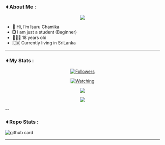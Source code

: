 ### ➧About Me :

<p align="center">
  <img src="https://i.ibb.co/3mh3kx7/MrIsuru.jpg" />
</p>

- 👋 Hi, I’m Isuru Chamika
- ❎ I am just a student (Beginner)
- 👨🏻‍🦱 18 years old
- 🇱🇰 Currently living in SriLanka

---

### ➧My Stats :
<p align="center"><a href="https://github.com/MrIsuru/followers"><img title="Followers" src="https://img.shields.io/github/followers/MrIsuru?color=red&style=flat-square"></a></p>
<p align="center"><a href="https://komarev.com/ghpvc/?username=MrIsuru&color=blue&style=flat-square&label=Profile+Views"><img title="Watching" src="https://komarev.com/ghpvc/?username=MrIsuru&color=green&style=flat-square&label=Profile+View"></a>
</p>
<p align="center"><a href="https://github.com/MrIsuru"><img src="https://github-readme-stats.vercel.app/api?username=MrIsuru&show_icons=true&theme=radical"></a></p>
<p align="center"><a href="https://github.com/MrIsuru"><img src="https://github-readme-stats.vercel.app/api/top-langs/?username=MrIsuru&theme=radical&layout=compact"></a></p>

--

### ➧Repo Stats : 
![github card](https://github-readme-stats.vercel.app/api/pin/?username=MrIsuru&repo=MACTRIX-MD&theme=radical)

---
